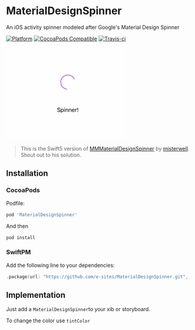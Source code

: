 # MaterialDesignSpinner

An iOS activity spinner modeled after Google's Material Design Spinner

[![Platform](https://img.shields.io/cocoapods/p/MaterialDesignSpinner.svg?style=flat)](http://cocoadocs.org/docsets/MaterialDesignSpinner)
[![CocoaPods Compatible](https://img.shields.io/cocoapods/v/MaterialDesignSpinner.svg)](http://cocoadocs.org/docsets/MaterialDesignSpinner)
[![Travis-ci](https://travis-ci.com/e-sites/MaterialDesignSpinner.svg?branch=master)](https://travis-ci.org/e-sites/MaterialDesignSpinner)

![Screenshot](Assets/Screenshot.gif)

> This is the Swift5 version of [MMMaterialDesignSpinner](https://github.com/misterwell/MMMaterialDesignSpinner) by [misterwell](https://github.com/misterwell). Shout out to his solution.

## Installation

### CocoaPods

Podfile:

```ruby
pod 'MaterialDesignSpinner'
```

And then

```
pod install
```

### SwiftPM

Add the following line to your dependencies:

```swift
.package(url: "https://github.com/e-sites/MaterialDesignSpinner.git", .upToNextMajor(from: "1.0.0"))
```


## Implementation

Just add a `MaterialDesignSpinner`to your xib or storyboard.

To change the color use `tintColor`